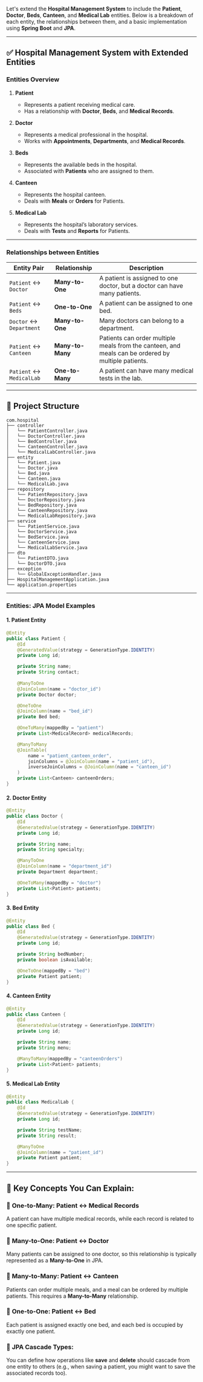 Let's extend the **Hospital Management System** to include the **Patient**, **Doctor**, **Beds**, **Canteen**, and **Medical Lab** entities. Below is a breakdown of each entity, the relationships between them, and a basic implementation using **Spring Boot** and **JPA**.

---

## ✅ **Hospital Management System with Extended Entities**

### **Entities Overview**

1. **Patient**

   * Represents a patient receiving medical care.
   * Has a relationship with **Doctor**, **Beds**, and **Medical Records**.

2. **Doctor**

   * Represents a medical professional in the hospital.
   * Works with **Appointments**, **Departments**, and **Medical Records**.

3. **Beds**

   * Represents the available beds in the hospital.
   * Associated with **Patients** who are assigned to them.

4. **Canteen**

   * Represents the hospital canteen.
   * Deals with **Meals** or **Orders** for Patients.

5. **Medical Lab**

   * Represents the hospital’s laboratory services.
   * Deals with **Tests** and **Reports** for Patients.

---

### **Relationships between Entities**

| Entity Pair              | Relationship     | Description                                                                                        |
| ------------------------ | ---------------- | -------------------------------------------------------------------------------------------------- |
| `Patient` ↔ `Doctor`     | **Many-to-One**  | A patient is assigned to one doctor, but a doctor can have many patients.                          |
| `Patient` ↔ `Beds`       | **One-to-One**   | A patient can be assigned to one bed.                                                              |
| `Doctor` ↔ `Department`  | **Many-to-One**  | Many doctors can belong to a department.                                                           |
| `Patient` ↔ `Canteen`    | **Many-to-Many** | Patients can order multiple meals from the canteen, and meals can be ordered by multiple patients. |
| `Patient` ↔ `MedicalLab` | **One-to-Many**  | A patient can have many medical tests in the lab.                                                  |

---

## 📂 **Project Structure**

```
com.hospital
├── controller
│   └── PatientController.java
│   └── DoctorController.java
│   └── BedController.java
│   └── CanteenController.java
│   └── MedicalLabController.java
├── entity
│   └── Patient.java
│   └── Doctor.java
│   └── Bed.java
│   └── Canteen.java
│   └── MedicalLab.java
├── repository
│   └── PatientRepository.java
│   └── DoctorRepository.java
│   └── BedRepository.java
│   └── CanteenRepository.java
│   └── MedicalLabRepository.java
├── service
│   └── PatientService.java
│   └── DoctorService.java
│   └── BedService.java
│   └── CanteenService.java
│   └── MedicalLabService.java
├── dto
│   └── PatientDTO.java
│   └── DoctorDTO.java
├── exception
│   └── GlobalExceptionHandler.java
├── HospitalManagementApplication.java
└── application.properties
```

---

### **Entities: JPA Model Examples**

#### **1. Patient Entity**

```java
@Entity
public class Patient {
    @Id
    @GeneratedValue(strategy = GenerationType.IDENTITY)
    private Long id;

    private String name;
    private String contact;
    
    @ManyToOne
    @JoinColumn(name = "doctor_id")
    private Doctor doctor;

    @OneToOne
    @JoinColumn(name = "bed_id")
    private Bed bed;

    @OneToMany(mappedBy = "patient")
    private List<MedicalRecord> medicalRecords;

    @ManyToMany
    @JoinTable(
        name = "patient_canteen_order",
        joinColumns = @JoinColumn(name = "patient_id"),
        inverseJoinColumns = @JoinColumn(name = "canteen_id")
    )
    private List<Canteen> canteenOrders;
}
```

#### **2. Doctor Entity**

```java
@Entity
public class Doctor {
    @Id
    @GeneratedValue(strategy = GenerationType.IDENTITY)
    private Long id;

    private String name;
    private String specialty;

    @ManyToOne
    @JoinColumn(name = "department_id")
    private Department department;

    @OneToMany(mappedBy = "doctor")
    private List<Patient> patients;
}
```

#### **3. Bed Entity**

```java
@Entity
public class Bed {
    @Id
    @GeneratedValue(strategy = GenerationType.IDENTITY)
    private Long id;

    private String bedNumber;
    private boolean isAvailable;

    @OneToOne(mappedBy = "bed")
    private Patient patient;
}
```

#### **4. Canteen Entity**

```java
@Entity
public class Canteen {
    @Id
    @GeneratedValue(strategy = GenerationType.IDENTITY)
    private Long id;

    private String name;
    private String menu;

    @ManyToMany(mappedBy = "canteenOrders")
    private List<Patient> patients;
}
```

#### **5. Medical Lab Entity**

```java
@Entity
public class MedicalLab {
    @Id
    @GeneratedValue(strategy = GenerationType.IDENTITY)
    private Long id;

    private String testName;
    private String result;

    @ManyToOne
    @JoinColumn(name = "patient_id")
    private Patient patient;
}
```

---

## 🧩 **Key Concepts You Can Explain:**

### 🔹 **One-to-Many**: Patient ↔ Medical Records

A patient can have multiple medical records, while each record is related to one specific patient.

### 🔹 **Many-to-One**: Patient ↔ Doctor

Many patients can be assigned to one doctor, so this relationship is typically represented as a **Many-to-One** in JPA.

### 🔹 **Many-to-Many**: Patient ↔ Canteen

Patients can order multiple meals, and a meal can be ordered by multiple patients. This requires a **Many-to-Many** relationship.

### 🔹 **One-to-One**: Patient ↔ Bed

Each patient is assigned exactly one bed, and each bed is occupied by exactly one patient.

### 🔹 **JPA Cascade Types**:

You can define how operations like **save** and **delete** should cascade from one entity to others (e.g., when saving a patient, you might want to save the associated records too).
